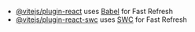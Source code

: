 <!-- I completed this project by following a systematic approach to meet the specified requirements: .-->

<!-- 1.Understanding Requirements: I carefully analyzed the problem statement provided and outlined the necessary features and functionalities required for the project. -->

<!-- 2. Technology Selection: Based on the requirements, I chose React.js as the frontend framework due to its flexibility and component-based architecture.shadcn/ui was selected for its modern and responsive design components. For data retrieval, I utilized the GraphQL countries endpoint API provided. -->

<!-- 3. Development Process: I followed an iterative development process, starting with setting up the project environment. then implemented each feature incrementally, ensuring functionality and responsiveness across different devices. -->

<!-- 4. Testing: I conducted end-to-end testing using Cypress.io to ensure the correctness and reliability of the application's functionality. One of the test cases I wrote focuses on verifying that country details are retrieved correctly from the -->

<!-- Technology Stack
Frontend: React.js, Shadcn/ui, 
CSS framework: Tailwind
API: https://countries.trevorblades.com/
Testing: Cypress.io -->



- [@vitejs/plugin-react](https://github.com/vitejs/vite-plugin-react/blob/main/packages/plugin-react/README.md) uses [Babel](https://babeljs.io/) for Fast Refresh
- [@vitejs/plugin-react-swc](https://github.com/vitejs/vite-plugin-react-swc) uses [SWC](https://swc.rs/) for Fast Refresh
